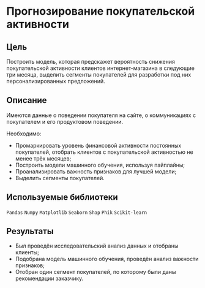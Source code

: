 # Прогнозирование покупательской активности

## Цель

Построить модель, которая предскажет вероятность снижения покупательской активности клиентов интернет-магазина в следующие три месяца, выделить сегменты покупателей для разработки под них персонализированных предложений.

## Описание

Имеются данные о поведении покупателя на сайте, о коммуникациях с покупателем и его продуктовом поведении.

Необходимо:
* Промаркировать уровень финансовой активности постоянных покупателей, отобрать клиентов с покупательской активностью не менее трёх месяцев;
* Построить модели машинного обучения, используя пайплайны;
* Проанализировать важность признаков для лучшей модели;
* Выделить сегменты покупателей.

## Используемые библиотеки

`Pandas`
`Numpy`
`Matplotlib`
`Seaborn`
`Shap`
`Phik`
`Scikit-learn`

## Результаты
* Был проведён исследовательский анализ данных и отобраны клиенты;
* Подобрана модель машинного обучения, проведён анализ важности признаков;
* Отобран один сегмент покупателей, по которому были даны рекомендации заказчику.
